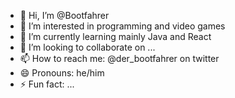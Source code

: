 - 👋 Hi, I’m @Bootfahrer
- 👀 I’m interested in programming and video games
- 🌱 I’m currently learning mainly Java and React
- 💞️ I’m looking to collaborate on ...
- 📫 How to reach me: @der_bootfahrer on twitter
- 😄 Pronouns: he/him
- ⚡ Fun fact: ...

<!---
Bootfahrer/Bootfahrer is a ✨ special ✨ repository because its `README.md` (this file) appears on your GitHub profile.
You can click the Preview link to take a look at your changes.
--->
